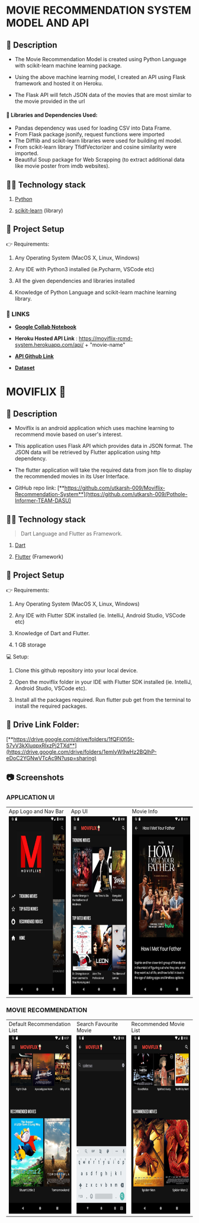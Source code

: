 # MOVIE RECOMMENDATION SYSTEM MODEL AND API

## 📄 Description

- The Movie Recommendation Model is created using Python Language with scikit-learn machine learning package. 

- Using the above machine learning model, I created an API using Flask framework and hosted it on Heroku. 

- The Flask API will fetch JSON data of the movies that are most similar to the movie provided in the url

#### 📜 Libraries and Dependencies Used:
- Pandas dependency was used for loading CSV into Data Frame.
- From Flask package jsonify, request functions were imported
- The Difflib and scikit-learn libraries were used for building ml model. 
- From scikit-learn library TfidfVectorizer and cosine similarity were imported.
- Beautiful Soup package for Web Scrapping (to extract additional data like movie poster from imdb websites).  

## 👨‍💻 Technology stack

1.  [Python](https://www.python.org/)

2.  [scikit-learn](https://scikit-learn.org/stable/) (library)

## 📃 Project Setup
👉 Requirements:

1.  Any Operating System (MacOS X, Linux, Windows)

2.  Any IDE with Python3 installed (ie.Pycharm, VSCode etc)

3. All the given dependencies and libraries installed

4.  Knowledge of Python Language and scikit-learn machine learning library.

### 🔗 LINKS
- [**Google Collab Notebook**](https://colab.research.google.com/drive/1MDv6qjEb7abjW_yhPvqk5U9mZw3V_VUM?usp=sharing)

- **Heroku Hosted API Link** : https://moviflix-rcmd-system.herokuapp.com/api/ + "movie-name"

- [**API Github Link**](https://github.com/utkarsh-009/heroku-RS-API)

- [**Dataset**](https://drive.google.com/drive/u/0/folders/1auvOI10P8za5x6Y5RDfOgch5ietTAdNr)


# MOVIFLIX 🍿

## 📄 Description

- Moviflix is an android application which uses machine learning to recommend movie based on user's interest. 

- This application uses Flask API which provides data in JSON format. The JSON data will be retrieved by Flutter application using http dependency.

- The flutter application will take the required data from json file to display the recommended movies in its User Interface. 

- GitHub repo link: 
  [**https://github.com/utkarsh-009/Moviflix-Recommendation-System**](https://github.com/utkarsh-009/Pothole-Informer-TEAM-DASU)

## 👨‍💻 Technology stack
> Dart Language and Flutter as Framework.

1.  [Dart](https://dart.dev/)

2.  [Flutter](https://flutter.dev/) (Framework)


## 📃 Project Setup
👉 Requirements:

1.  Any Operating System (MacOS X, Linux, Windows)

2.  Any IDE with Flutter SDK installed (ie. IntelliJ, Android Studio, VSCode etc)

3.  Knowledge of Dart and Flutter.

4.  1 GB storage

💻 Setup:
1.  Clone this github repository into your local device.

2.  Open the moviflix folder in your IDE with Flutter SDK installed (ie. IntelliJ, Android Studio, VSCode etc).

3.  Install all the packages required. Run flutter pub get from the terminal to install the required packages.

## 🔗 Drive Link Folder:
[**https://drive.google.com/drive/folders/1fQFl0fi5t-57yV3kXluqpxRlxzPj2TXd**](https://drive.google.com/drive/folders/1emlyW9wHz2BQlhP-eDoC2YGNwVTcAc9N?usp=sharing)


## 📷 Screenshots

### APPLICATION UI
<table>
  <tr>
    <td>App Logo and Nav Bar</td>
     <td>App UI</td>
     <td>Movie Info</td>
  </tr>
  <tr>
    <td><img src="https://github.com/utkarsh-009/Moviflix-Recommendation-System/blob/master/images/nav_bar.jpg?raw=true" width=270 height=480></td>
    <td><img src="https://github.com/utkarsh-009/Moviflix-Recommendation-System/blob/master/images/app_ui.jpg?raw=true" width=270 height=480></td>
    <td><img src="https://github.com/utkarsh-009/Moviflix-Recommendation-System/blob/master/images/info_page.jpg?raw=true" width=270 height=480></td>
  </tr>
 </table>

### MOVIE RECOMMENDATION

<table>
  <tr>
    <td>Default Recommendation List</td>
     <td>Search Favourite Movie</td>
     <td>Recommended Movie List </td>
  </tr>
  <tr>
    <td><img src="https://github.com/utkarsh-009/Moviflix-Recommendation-System/blob/master/images/default_rcmd.jpg?raw=true" width=270 height=480></td>
    <td><img src="https://github.com/utkarsh-009/Moviflix-Recommendation-System/blob/master/images/search_bar.jpg?raw=true" width=270 height=480></td>
    <td><img src="https://github.com/utkarsh-009/Moviflix-Recommendation-System/blob/master/images/rcmd_movies.jpg?raw=true" width=270 height=480></td>
  </tr>
 </table>